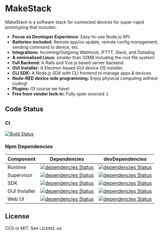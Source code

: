 MakeStack
=========

MakeStack is a software stack for connected devices for super-rapid prototyping that includes:

- **Focus on Developer Experience:** Easy-to-use Node.js API.
- **Batteries-included:** Remote app/os update, remote config management, sending command to device, etc.
- **Integrations:** Incoming/Outgoing Webhook, IFTTT, Slack, and Datadog.
- **A minimalized Linux:** smaller than 32MB including the root file system!
- **Full Backend:** A Rails and Vue.js based server backend.
- **GUI Installer:** A Electron-based GUI device OS installer.
- **CLI SDK:** A Node.js SDK with CLI frontend to manage apps & devices.
- **Node-RED device side programming:** Enjoy physical computing without coding!
- **Plugins:** Of course we have!
- **Free from vendor lock-in:** Fully open sourced :)

Code Status
-----------

### CI
[![Build Status](https://travis-ci.org/seiyanuta/makestack.svg?branch=master)](https://travis-ci.org/seiyanuta/makestack)

### Npm Dependencies

| Component | Dependencies | devDependencies |
| ---- | ---- | ---- |
| Runtime | [![dependencies Status](https://david-dm.org/seiyanuta/makestack/status.svg?path=runtime)](https://david-dm.org/seiyanuta/makestack?path=runtime) |[![dependencies Status](https://david-dm.org/seiyanuta/makestack/status.svg?path=runtime&type=dev)](https://david-dm.org/seiyanuta/makestack?path=runtime&type=dev) |
| Supervisor | [![dependencies Status](https://david-dm.org/seiyanuta/makestack/status.svg?path=supervisor)](https://david-dm.org/seiyanuta/makestack?path=supervisor) |[![dependencies Status](https://david-dm.org/seiyanuta/makestack/status.svg?path=supervisor&type=dev)](https://david-dm.org/seiyanuta/makestack?path=supervisor&type=dev) |
| SDK | [![dependencies Status](https://david-dm.org/seiyanuta/makestack/status.svg?path=sdk)](https://david-dm.org/seiyanuta/makestack?path=sdk) |[![dependencies Status](https://david-dm.org/seiyanuta/makestack/status.svg?path=sdk&type=dev)](https://david-dm.org/seiyanuta/makestack?path=sdk&type=dev) |
| GUI Installer | [![dependencies Status](https://david-dm.org/seiyanuta/makestack/status.svg?path=installer)](https://david-dm.org/seiyanuta/makestack?path=installer) |[![dependencies Status](https://david-dm.org/seiyanuta/makestack/status.svg?path=installer&type=dev)](https://david-dm.org/seiyanuta/makestack?path=installer&type=dev) |
| Web UI | [![dependencies Status](https://david-dm.org/seiyanuta/makestack/status.svg?path=server/ui)](https://david-dm.org/seiyanuta/makestack?path=server/ui) |[![dependencies Status](https://david-dm.org/seiyanuta/makestack/status.svg?path=server/ui&type=dev)](https://david-dm.org/seiyanuta/makestack?path=server/ui&type=dev) |


License
-------
CC0 or MIT. See `LICENSE.md`.
